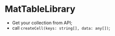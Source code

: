 # MatTableLibrary

- Get your collection from API;
- call `createCell(keys: string[], data: any[])`; 
